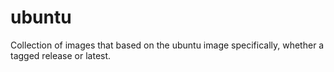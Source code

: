 # ubuntu

Collection of images that based on the ubuntu image specifically, whether a
tagged release or latest.
